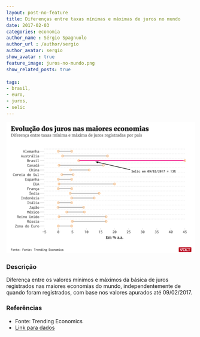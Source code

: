 ```yaml
---
layout: post-no-feature
title: Diferenças entre taxas mínimas e máximas de juros no mundo
date: 2017-02-03
categories: economia
author_name : Sérgio Spagnuolo
author_url : /author/sergio
author_avatar: sergio
show_avatar : true
feature_image: juros-no-mundo.png
show_related_posts: true

tags:
- brasil,
- euro,
- juros,
- selic
---
```



![Grafico registros gov.br](/graf/evolucao-juros-mundo.png)

### Descrição
Diferença entre os valores mínimos e máximos da básica de juros registrados nas maiores economias do mundo, independentemente de quando foram registrados, com base nos valores apurados até 09/02/2017.

### Referências
* Fonte: Trending Economics
* [Link para dados](http://www.tradingeconomics.com/country-list/interest-rate)

